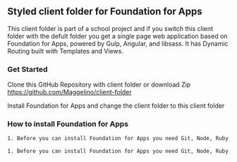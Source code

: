 ## Styled client folder for Foundation for Apps

This client folder is part of a school project and if you switch this client folder with the defult folder you get a single page web application based on Foundation for Apps, powered by Gulp, Angular, and libsass. It has Dynamic Routing built with Templates and Views. 

### Get Started

Clone this GitHub Repository with client folder or download Zip 
https://github.com/Maggelino/client-folder

Install Foundation for Apps and change the client folder to this client folder

### How to install Foundation for Apps

```bash
1. Before you can install Foundation for Apps you need Git, Node, Ruby, bower, SASS installed globally on your computer
```

```bash
1. Before you can install Foundation for Apps you need Git, Node, Ruby, bower, SASS installed globally on your computer
```
